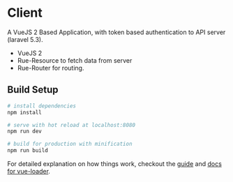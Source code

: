 # Client
A VueJS 2 Based Application, with token based authentication to API server (laravel 5.3).
* VueJS 2
* Rue-Resource to fetch data from server
* Rue-Router for routing.

## Build Setup

``` bash
# install dependencies
npm install

# serve with hot reload at localhost:8080
npm run dev

# build for production with minification
npm run build
```

For detailed explanation on how things work, checkout the [guide](http://vuejs-templates.github.io/webpack/) and [docs for vue-loader](http://vuejs.github.io/vue-loader).
